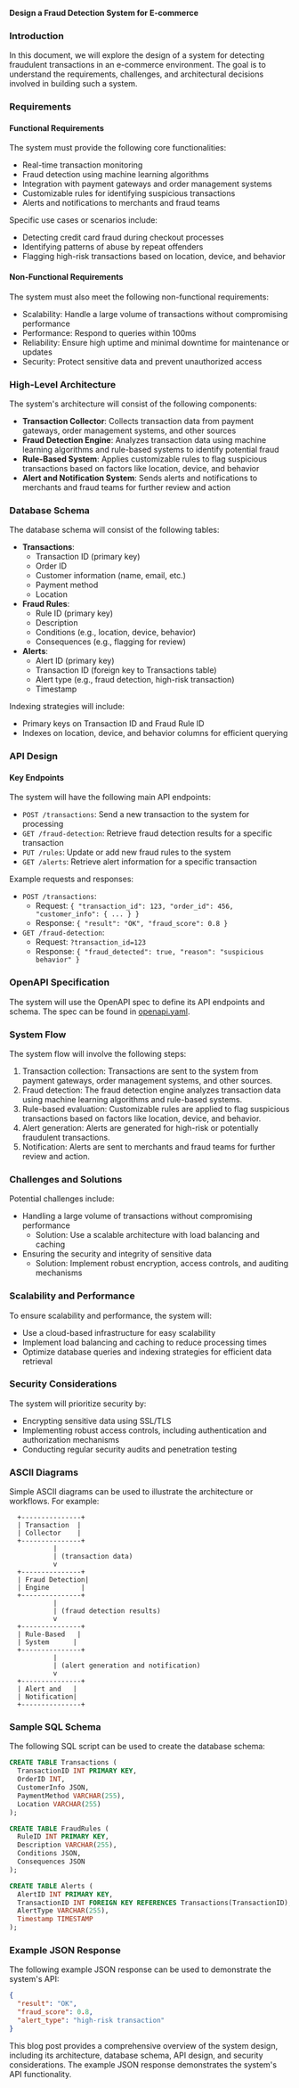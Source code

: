 **Design a Fraud Detection System for E-commerce**

### Introduction

In this document, we will explore the design of a system for detecting fraudulent transactions in an e-commerce environment. The goal is to understand the requirements, challenges, and architectural decisions involved in building such a system.

### Requirements

#### Functional Requirements

The system must provide the following core functionalities:

* Real-time transaction monitoring
* Fraud detection using machine learning algorithms
* Integration with payment gateways and order management systems
* Customizable rules for identifying suspicious transactions
* Alerts and notifications to merchants and fraud teams

Specific use cases or scenarios include:

* Detecting credit card fraud during checkout processes
* Identifying patterns of abuse by repeat offenders
* Flagging high-risk transactions based on location, device, and behavior

#### Non-Functional Requirements

The system must also meet the following non-functional requirements:

* Scalability: Handle a large volume of transactions without compromising performance
* Performance: Respond to queries within 100ms
* Reliability: Ensure high uptime and minimal downtime for maintenance or updates
* Security: Protect sensitive data and prevent unauthorized access

### High-Level Architecture

The system's architecture will consist of the following components:

* **Transaction Collector**: Collects transaction data from payment gateways, order management systems, and other sources
* **Fraud Detection Engine**: Analyzes transaction data using machine learning algorithms and rule-based systems to identify potential fraud
* **Rule-Based System**: Applies customizable rules to flag suspicious transactions based on factors like location, device, and behavior
* **Alert and Notification System**: Sends alerts and notifications to merchants and fraud teams for further review and action

### Database Schema

The database schema will consist of the following tables:

* **Transactions**:
	+ Transaction ID (primary key)
	+ Order ID
	+ Customer information (name, email, etc.)
	+ Payment method
	+ Location
* **Fraud Rules**:
	+ Rule ID (primary key)
	+ Description
	+ Conditions (e.g., location, device, behavior)
	+ Consequences (e.g., flagging for review)
* **Alerts**:
	+ Alert ID (primary key)
	+ Transaction ID (foreign key to Transactions table)
	+ Alert type (e.g., fraud detection, high-risk transaction)
	+ Timestamp

Indexing strategies will include:

* Primary keys on Transaction ID and Fraud Rule ID
* Indexes on location, device, and behavior columns for efficient querying

### API Design

#### Key Endpoints

The system will have the following main API endpoints:

* `POST /transactions`: Send a new transaction to the system for processing
* `GET /fraud-detection`: Retrieve fraud detection results for a specific transaction
* `PUT /rules`: Update or add new fraud rules to the system
* `GET /alerts`: Retrieve alert information for a specific transaction

Example requests and responses:

* `POST /transactions`:
	+ Request: `{ "transaction_id": 123, "order_id": 456, "customer_info": { ... } }`
	+ Response: `{ "result": "OK", "fraud_score": 0.8 }`
* `GET /fraud-detection`:
	+ Request: `?transaction_id=123`
	+ Response: `{ "fraud_detected": true, "reason": "suspicious behavior" }`

### OpenAPI Specification

The system will use the OpenAPI spec to define its API endpoints and schema. The spec can be found in [openapi.yaml](https://example.com/openapi.yaml).

### System Flow

The system flow will involve the following steps:

1. Transaction collection: Transactions are sent to the system from payment gateways, order management systems, and other sources.
2. Fraud detection: The fraud detection engine analyzes transaction data using machine learning algorithms and rule-based systems.
3. Rule-based evaluation: Customizable rules are applied to flag suspicious transactions based on factors like location, device, and behavior.
4. Alert generation: Alerts are generated for high-risk or potentially fraudulent transactions.
5. Notification: Alerts are sent to merchants and fraud teams for further review and action.

### Challenges and Solutions

Potential challenges include:

* Handling a large volume of transactions without compromising performance
	+ Solution: Use a scalable architecture with load balancing and caching
* Ensuring the security and integrity of sensitive data
	+ Solution: Implement robust encryption, access controls, and auditing mechanisms

### Scalability and Performance

To ensure scalability and performance, the system will:

* Use a cloud-based infrastructure for easy scalability
* Implement load balancing and caching to reduce processing times
* Optimize database queries and indexing strategies for efficient data retrieval

### Security Considerations

The system will prioritize security by:

* Encrypting sensitive data using SSL/TLS
* Implementing robust access controls, including authentication and authorization mechanisms
* Conducting regular security audits and penetration testing

### ASCII Diagrams

Simple ASCII diagrams can be used to illustrate the architecture or workflows. For example:

```
  +---------------+
  | Transaction  |
  | Collector    |
  +---------------+
           |
           | (transaction data)
           v
  +---------------+
  | Fraud Detection|
  | Engine        |
  +---------------+
           |
           | (fraud detection results)
           v
  +---------------+
  | Rule-Based   |
  | System      |
  +---------------+
           |
           | (alert generation and notification)
           v
  +---------------+
  | Alert and   |
  | Notification|
  +---------------+
```

### Sample SQL Schema

The following SQL script can be used to create the database schema:
```sql
CREATE TABLE Transactions (
  TransactionID INT PRIMARY KEY,
  OrderID INT,
  CustomerInfo JSON,
  PaymentMethod VARCHAR(255),
  Location VARCHAR(255)
);

CREATE TABLE FraudRules (
  RuleID INT PRIMARY KEY,
  Description VARCHAR(255),
  Conditions JSON,
  Consequences JSON
);

CREATE TABLE Alerts (
  AlertID INT PRIMARY KEY,
  TransactionID INT FOREIGN KEY REFERENCES Transactions(TransactionID),
  AlertType VARCHAR(255),
  Timestamp TIMESTAMP
);
```

### Example JSON Response

The following example JSON response can be used to demonstrate the system's API:
```json
{
  "result": "OK",
  "fraud_score": 0.8,
  "alert_type": "high-risk transaction"
}
```

This blog post provides a comprehensive overview of the system design, including its architecture, database schema, API design, and security considerations. The example JSON response demonstrates the system's API functionality.